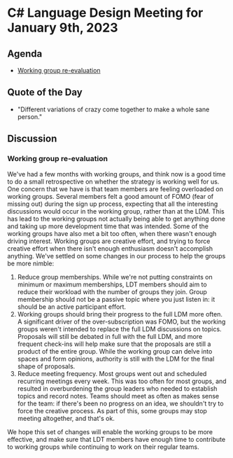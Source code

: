 # C# Language Design Meeting for January 9th, 2023

## Agenda

- [Working group re-evaluation](#working-group-re-evaluation)

## Quote of the Day

- "Different variations of crazy come together to make a whole sane person."

## Discussion

### Working group re-evaluation

We've had a few months with working groups, and think now is a good time to do a small retrospective on whether the strategy is working well for us.
One concern that we have is that team members are feeling overloaded on working groups. Several members felt a good amount of FOMO (fear of missing
out) during the sign up process, expecting that all the interesting discussions would occur in the working group, rather than at the LDM. This has lead
to the working groups not actually being able to get anything done and taking up more development time that was intended. Some of the working groups
have also met a bit too often, when there wasn't enough driving interest. Working groups are creative effort, and trying to force creative effort when
there isn't enough enthusiasm doesn't accomplish anything. We've settled on some changes in our process to help the groups be more nimble:

1. Reduce group memberships. While we're not putting constraints on minimum or maximum memberships, LDT members should aim to reduce their workload
   with the number of groups they join. Group membership should not be a passive topic where you just listen in: it should be an active participant
   effort.
2. Working groups should bring their progress to the full LDM more often. A significant driver of the over-subscription was FOMO, but the working groups
   weren't intended to replace the full LDM discussions on topics. Proposals will still be debated in full with the full LDM, and more frequent check-ins
   will help make sure that the proposals are still a product of the entire group. While the working group can delve into spaces and form opinions,
   authority is still with the LDM for the final shape of proposals.
3. Reduce meeting frequency. Most groups went out and scheduled recurring meetings every week. This was too often for most groups, and resulted in
   overburdening the group leaders who needed to establish topics and record notes. Teams should meet as often as makes sense for the team: if there's
   been no progress on an idea, we shouldn't try to force the creative process. As part of this, some groups may stop meeting altogether, and that's ok.

We hope this set of changes will enable the working groups to be more effective, and make sure that LDT members have enough time to contribute to working
groups while continuing to work on their regular teams.
